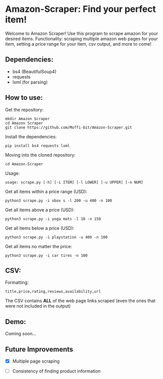 # Amazon-Scraper: Find your perfect item!
          
Welcome to Amazon Scraper! Use this program to scrape amazon for your desired items. Functionality: scraping multiple amazon web pages for your item, setting a price range for your item, csv output, and more to come!

## Dependencies:

* bs4 (BeautifulSoup4)
* requests
* lxml (for parsing)

## How to use:

Get the repository: 

```
mkdir Amazon Scraper
cd Amazon Scraper
git clone https://github.com/Moffi-bit/Amazon-Scraper.git
```

Install the dependencies:

```
pip install bs4 requests lxml
```

Moving into the cloned repository:

```
cd Amazon-Scraper
```

Usage: 

```
usage: scrape.py [-h] [-i ITEM] [-l LOWER] [-u UPPER] [-n NUM]
```

Get all items within a price range (USD):

```
python3 scrape.py -i xbox s -l 200 -u 400 -n 100
```

Get all items above a price (USD):

```
python3 scrape.py -i yoga mats -l 10 -n 150
```

Get all items below a price (USD):

```
python3 scrape.py -i playstation -u 400 -n 100
```

Get all items no matter the price:

```
python3 scrape.py -i car tires -n 100
```

## CSV: 

Formatting:

```
title,price,rating,reviews,availability,url
```

The CSV contains **ALL** of the web page links scraped (even the ones that were not included in the output)

## Demo:

Coming soon...

## Future Improvements

* [x] Multiple page scraping
* [ ] Consistency of finding product information
 

